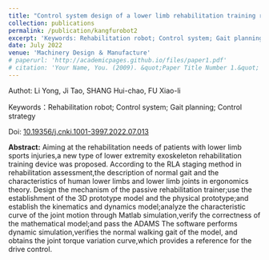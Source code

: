 ```yaml
---
title: "Control system design of a lower limb rehabilitation training robot"
collection: publications
permalink: /publication/kangfurobot2
excerpt: 'Keywords: Rehabilitation robot; Control system; Gait planning; Control strategy'
date: July 2022
venue: 'Machinery Design ＆ Manufacture'
# paperurl: 'http://academicpages.github.io/files/paper1.pdf'
# citation: 'Your Name, You. (2009). &quot;Paper Title Number 1.&quot; <i>Journal 1</i>. 1(1).'
---
```

Authot: Li Yong, Ji Tao, SHANG Hui-chao, FU Xiao-li

Keywords：Rehabilitation robot; Control system; Gait planning; Control strategy

Doi: [10.19356/j.cnki.1001-3997.2022.07.013](https://doi.org/10.19356/j.cnki.1001-3997.2022.07.013)

**Abstract:**
Aiming at the rehabilitation needs of patients with lower limb sports injuries,a new type of 
lower extremity exoskeleton rehabilitation training device was proposed. According to the RLA 
staging method in rehabilitation assessment,the description of normal gait and the characteristics
of human lower limbs and lower limb joints in ergonomics theory. Design the mechanism of the
passive rehabilitation trainer;use the establishment of the 3D prototype model and the physical
prototype;and establish the kinematics and dynamics model;analyze the characteristic curve of the 
joint motion through Matlab simulation,verify the correctness of the mathematical model;and pass 
the ADAMS The software performs dynamic simulation,verifies the normal walking gait of the model,
and obtains the joint torque variation curve,which provides a reference for the drive control.